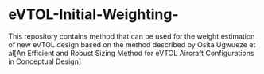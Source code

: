 # eVTOL-Initial-Weighting-
This repository contains method that can be used for the weight estimation of new eVTOL design based  on the method described by Osita Ugwueze et al[An Efficient and Robust Sizing Method for eVTOL Aircraft Configurations in Conceptual Design]
